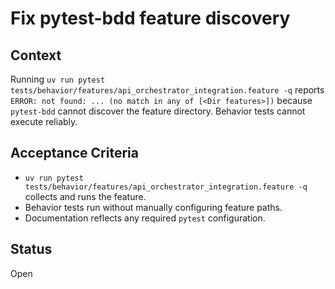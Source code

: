 # Fix pytest-bdd feature discovery

## Context
Running `uv run pytest tests/behavior/features/api_orchestrator_integration.feature -q`
reports `ERROR: not found: ... (no match in any of [<Dir features>])` because
`pytest-bdd` cannot discover the feature directory. Behavior tests cannot
execute reliably.

## Acceptance Criteria
- `uv run pytest tests/behavior/features/api_orchestrator_integration.feature -q`
  collects and runs the feature.
- Behavior tests run without manually configuring feature paths.
- Documentation reflects any required `pytest` configuration.

## Status
Open
